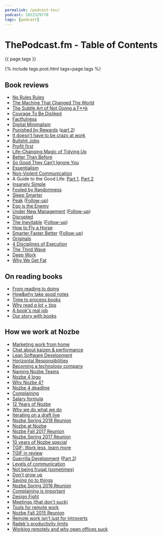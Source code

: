 ```yaml
---
permalink: /podcast-toc/
podcast: 1012329770
tags: [podcast]
---
```


# ThePodcast.fm - Table of Contents

{{ page.tags }}

{% include tags.post.html tags=page.tags %}

## Book reviews

  * [No Rules Rules](https://thepodcast.fm/episodes/210)
  * [The Machine That Changed The World](https://thepodcast.fm/episodes/202)
  * [The Subtle Art of Not Giving a F**k](https://thepodcast.fm/episodes/201)
  * [Courage To Be Disliked](https://thepodcast.fm/episodes/186)
  * [Factfulness](http://thepodcast.fm/185)
  * [Digital Minimalism](https://thepodcast.fm/episodes/184)
  * [Punished by Rewards](https://thepodcast.fm/episodes/179) ([part 2](https://thepodcast.fm/episodes/180))
  * [It doesn’t have to be crazy at work](https://thepodcast.fm/episodes/172)
  * [Bullshit Jobs](https://thepodcast.fm/episodes/169)
  * [Profit first](http://thepodcast.fm/episodes/149)
  * [Life-Changing Magic of Tidying Up](https://thepodcast.fm/146)
  * [Better Than Before](https://thepodcast.fm/133)
  * [So Good They Can’t Ignore You](http://thepodcast.fm/episodes/123)
  * [Essentialism](http://thepodcast.fm/112)
  * [Non-Violent Communication](http://thepodcast.fm/110)
  * A Guide to the Good Life: [Part 1](http://thepodcast.fm/103), [Part 2](http://thepodcast.fm/104)
  * [Insanely Simple](http://thepodcast.fm/94)
  * [Fooled by Randomness](http://thepodcast.fm/92)
  * [Sleep Smarter](http://thepodcast.fm/87)
  * [Peak](http://thepodcast.fm/80) ([Follow-up](http://thepodcast.fm/81))
  * [Ego is the Enemy](http://thepodcast.fm/77)
  * [Under New Management](http://thepodcast.fm/75) ([Follow-up](https://t.co/s6PqTNWx1C))
  * [Disrupted](http://thepodcast.fm/74)
  * [The Inevitable](http://thepodcast.fm/68) ([Follow-up](http://thepodcast.fm/69))
  * [How to Fly a Horse](http://thepodcast.fm/episodes/63)
  * [Smarter Faster Better](http://thepodcast.fm/episodes/61) ([Follow-up](http://thepodcast.fm/episodes/62))
  * [Originals](http://thepodcast.fm/episodes/53)
  * [4 Disciplines of Execution](http://thepodcast.fm/episodes/50)
  * [The Third Wave](http://thepodcast.fm/episodes/48)
  * [Deep Work](http://thepodcast.fm/episodes/46)
  * [Why We Get Fat](http://thepodcast.fm/episodes/32)

## On reading books

  * [From reading to doing](http://thepodcast.fm/84)
  * [How&why take good notes](http://thepodcast.fm/episodes/64)
  * [Time to process books](http://thepodcast.fm/episodes/55)
  * [Why read _a lot_ \+ tips](http://thepodcast.fm/episodes/54)
  * [A book's real job](http://thepodcast.fm/episodes/45)
  * [Our story with books](http://thepodcast.fm/episodes/43)

## How we work at Nozbe

  * [Marketing work from home](https://thepodcast.fm/episodes/208)
  * [Chat about kaizen & performance](https://thepodcast.fm/episodes/205)
  * [Lean Software Development](https://thepodcast.fm/episodes/203)
  * [Horizontal Responsibilities](https://thepodcast.fm/episodes/197)
  * [Becoming a technology company](https://thepodcast.fm/episodes/194)
  * [Naming Nozbe Teams](https://thepodcast.fm/episodes/193)
  * [Nozbe 4 logo](https://thepodcast.fm/episodes/183)
  * [Why Nozbe 4?](https://thepodcast.fm/episodes/182)
  * [Nozbe 4 deadline](https://thepodcast.fm/episodes/181)
  * [Complaining](https://thepodcast.fm/episodes/178)
  * [Salary formula](https://thepodcast.fm/episodes/176)
  * [12 Years of Nozbe](https://thepodcast.fm/episodes/174)
  * [Why we do what we do](https://thepodcast.fm/episodes/164)
  * [Iterating on a draft live](http://thepodcast.fm/episodes/145)
  * [Nozbe Spring 2018 Reunion](https://thepodcast.fm/142)
  * [Nozbe at Nozbe](http://thepodcast.fm/episodes/141)
  * [Nozbe Fall 2017 Reunion](https://thepodcast.fm/116)
  * [Nozbe Spring 2017 Reunion](http://thepodcast.fm/91)
  * [10 years of Nozbe special](http://thepodcast.fm/83)
  * [TGIF: Work less, learn more](http://thepodcast.fm/episodes/60)
  * [TGIF in review](http://thepodcast.fm/70)
  * [Guerrilla Development](http://thepodcast.fm/episodes/66) ([Part 2](http://thepodcast.fm/67))
  * [Levels of communication](http://thepodcast.fm/episodes/65)
  * [Not being frugal (sometimes)](http://thepodcast.fm/episodes/42)
  * [Don't grow up](http://thepodcast.fm/episodes/41)
  * [Saying no to things](http://thepodcast.fm/episodes/40)
  * [Nozbe Spring 2016 Reunion](http://thepodcast.fm/episodes/39)
  * [Complaining is important](http://thepodcast.fm/episodes/20)
  * [Design Fight](http://thepodcast.fm/episodes/19)
  * [Meetings (that don't suck)](http://thepodcast.fm/episodes/18)
  * [Tools for remote work](http://thepodcast.fm/episodes/17)
  * [Nozbe Fall 2015 Reunion](http://thepodcast.fm/episodes/16)
  * [Remote work isn't just for introverts](http://thepodcast.fm/episodes/15)
  * [Radek's productivity limits](http://thepodcast.fm/episodes/9)
  * [Working remotely and why open offices suck](http://thepodcast.fm/episodes/5)